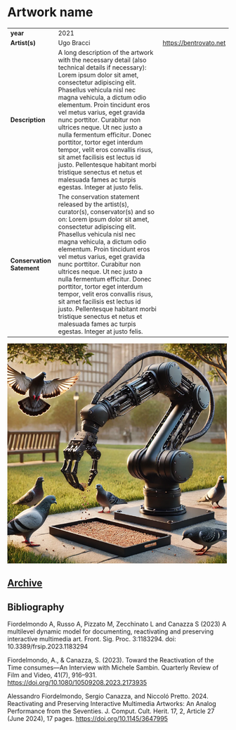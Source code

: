 # Artwork name

|    |    |    |
|----|----|----|
| **year** | 2021 | 
| **Artist(s)** | Ugo Bracci | https://bentrovato.net |
| **Description** | A long description of the artwork with the necessary detail (also technical details if necessary): Lorem ipsum dolor sit amet, consectetur adipiscing elit. Phasellus vehicula nisl nec magna vehicula, a dictum odio elementum. Proin tincidunt eros vel metus varius, eget gravida nunc porttitor. Curabitur non ultrices neque. Ut nec justo a nulla fermentum efficitur. Donec porttitor, tortor eget interdum tempor, velit eros convallis risus, sit amet facilisis est lectus id justo. Pellentesque habitant morbi tristique senectus et netus et malesuada fames ac turpis egestas. Integer at justo felis. | |
| **Conservation Satement** | The conservation statement released by the artist(s), curator(s), conservator(s) and so on: Lorem ipsum dolor sit amet, consectetur adipiscing elit. Phasellus vehicula nisl nec magna vehicula, a dictum odio elementum. Proin tincidunt eros vel metus varius, eget gravida nunc porttitor. Curabitur non ultrices neque. Ut nec justo a nulla fermentum efficitur. Donec porttitor, tortor eget interdum tempor, velit eros convallis risus, sit amet facilisis est lectus id justo. Pellentesque habitant morbi tristique senectus et netus et malesuada fames ac turpis egestas. Integer at justo felis.| |

<img src="archive/images/photo.png" alt="image of the artwork" height="500">

## [Archive](archive) 

## Bibliography

Fiordelmondo A, Russo A, Pizzato M, Zecchinato L and Canazza S (2023) A multilevel dynamic model for documenting, reactivating and preserving interactive multimedia art. Front. Sig. Proc. 3:1183294. doi: 10.3389/frsip.2023.1183294

Fiordelmondo, A., & Canazza, S. (2023). Toward the Reactivation of the Time consumes—An Interview with Michele Sambin. Quarterly Review of Film and Video, 41(7), 916–931. https://doi.org/10.1080/10509208.2023.2173935

Alessandro Fiordelmondo, Sergio Canazza, and Niccoló Pretto. 2024. Reactivating and Preserving Interactive Multimedia Artworks: An Analog Performance from the Seventies. J. Comput. Cult. Herit. 17, 2, Article 27 (June 2024), 17 pages. https://doi.org/10.1145/3647995
